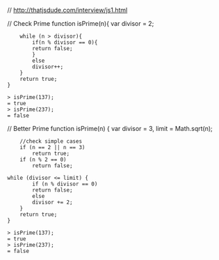 // http://thatjsdude.com/interview/js1.html

// Check Prime
    function isPrime(n){
        var divisor = 2;

        while (n > divisor){
            if(n % divisor == 0){
            return false; 
            }
            else
            divisor++;
        }
        return true;
    }

    > isPrime(137);
    = true
    > isPrime(237);
    = false

// Better Prime
    function isPrime(n) {
        var divisor = 3, 
            limit = Math.sqrt(n);
        
        //check simple cases
        if (n == 2 || n == 3)
            return true;
        if (n % 2 == 0)
            return false;

    while (divisor <= limit) {
            if (n % divisor == 0)
            return false;
            else
            divisor += 2;
        }
        return true;
    }
    
    > isPrime(137);
    = true
    > isPrime(237);
    = false